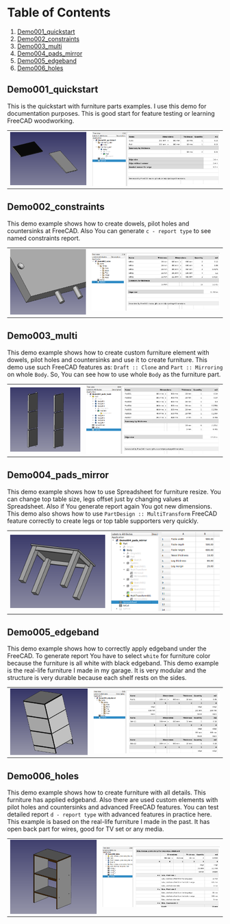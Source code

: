 # Table of Contents

1. [Demo001_quickstart](#demo001_quickstart)
2. [Demo002_constraints](#demo002_constraints)
3. [Demo003_multi](#demo003_multi)
4. [Demo004_pads_mirror](#demo004_pads_mirror)
5. [Demo005_edgeband](#demo005_edgeband)
6. [Demo006_holes](#demo006_holes)
	
## Demo001_quickstart

This is the quickstart with furniture parts examples. I use this demo for documentation purposes. This is good start for feature testing or learning FreeCAD woodworking.

|   |   |
|---|---|
| ![Demo001](https://raw.githubusercontent.com/dprojects/getDimensions/master/Demo/Screenshots/Demo001/001.png) | ![Demo001](https://raw.githubusercontent.com/dprojects/getDimensions/master/Demo/Screenshots/Demo001/002.png) |

## Demo002_constraints

This demo example shows how to create dowels, pilot holes and countersinks at FreeCAD. Also You can generate `c - report type` to see named constraints report.

|   |   |
|---|---|
| ![Demo002](https://raw.githubusercontent.com/dprojects/getDimensions/master/Demo/Screenshots/Demo002/001.png) | ![Demo002](https://raw.githubusercontent.com/dprojects/getDimensions/master/Demo/Screenshots/Demo002/002.png) |

## Demo003_multi

This demo example shows how to create custom furniture element with dowels, pilot holes and countersinks and use it to create furniture. This demo use such FreeCAD features as: `Draft :: Clone` and `Part :: Mirroring` on whole `Body`. So, You can see how to use whole `Body` as the furniture part.

|   |   |
|---|---|
| ![Demo003](https://raw.githubusercontent.com/dprojects/getDimensions/master/Demo/Screenshots/Demo003/001.png) | ![Demo003](https://raw.githubusercontent.com/dprojects/getDimensions/master/Demo/Screenshots/Demo003/002.png) |

## Demo004_pads_mirror

This demo example shows how to use Spreadsheet for furniture resize. You can change top table size, legs offset just by changing values at Spreadsheet. Also if You generate report again You got new dimensions. This demo also shows how to use `PartDesign :: MultiTransform` FreeCAD feature correctly to create legs or top table supporters very quickly.

|   |   |
|---|---|
| ![Demo004](https://raw.githubusercontent.com/dprojects/getDimensions/master/Demo/Screenshots/Demo004/001.png) | ![Demo004](https://raw.githubusercontent.com/dprojects/getDimensions/master/Demo/Screenshots/Demo004/002.png) |

## Demo005_edgeband

This demo example shows how to correctly apply edgeband under the FreeCAD. To generate report You have to select `white` for furniture color because the furniture is all white with black edgeband. This demo example is the real-life furniture I made in my garage. It is very modular and the structure is very durable because each shelf rests on the sides.

|   |   |
|---|---|
| ![Demo005](https://raw.githubusercontent.com/dprojects/getDimensions/master/Demo/Screenshots/Demo005/001.png) | ![Demo005](https://raw.githubusercontent.com/dprojects/getDimensions/master/Demo/Screenshots/Demo005/002.png) |

## Demo006_holes

This demo example shows how to create furniture with all details. This furniture has applied edgeband. Also there are used custom elements with pilot holes and countersinks and advanced FreeCAD features. You can test detailed report `d - report type` with advanced features in practice here. This example is based on the real-life furniture I made in the past. It has open back part for wires, good for TV set or any media.

|   |   |
|---|---|
| ![Demo006](https://raw.githubusercontent.com/dprojects/getDimensions/master/Demo/Screenshots/Demo006/001.png) | ![Demo006](https://raw.githubusercontent.com/dprojects/getDimensions/master/Demo/Screenshots/Demo006/002.png) |

